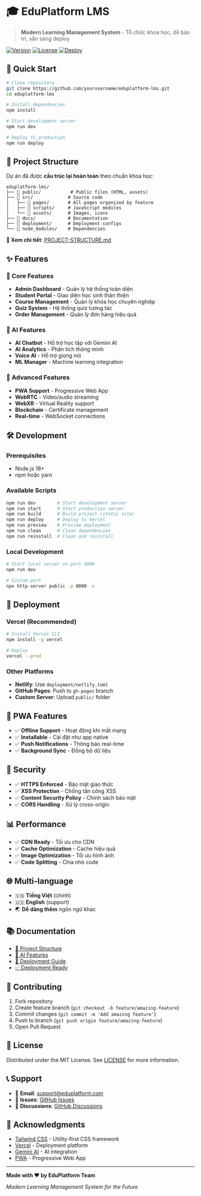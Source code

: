 # 🎓 EduPlatform LMS

> **Modern Learning Management System** - Tổ chức khoa học, dễ bảo trì, sẵn sàng deploy

[![Version](https://img.shields.io/badge/version-2.0.0-blue.svg)](https://github.com/yourusername/eduplatform-lms)
[![License](https://img.shields.io/badge/license-MIT-green.svg)](LICENSE)
[![Deploy](https://img.shields.io/badge/deploy-Vercel-black.svg)](https://vercel.com)

## 🚀 Quick Start

```bash
# Clone repository
git clone https://github.com/yourusername/eduplatform-lms.git
cd eduplatform-lms

# Install dependencies
npm install

# Start development server
npm run dev

# Deploy to production
npm run deploy
```

## 📁 Project Structure

Dự án đã được **cấu trúc lại hoàn toàn** theo chuẩn khoa học:

```
eduplatform-lms/
├── 📁 public/           # Public files (HTML, assets)
├── 📁 src/             # Source code
│   ├── 📁 pages/       # All pages organized by feature
│   ├── 📁 scripts/     # JavaScript modules
│   └── 📁 assets/      # Images, icons
├── 📁 docs/            # Documentation
├── 📁 deployment/      # Deployment configs
└── 📁 node_modules/    # Dependencies
```

**📖 Xem chi tiết**: [PROJECT-STRUCTURE.md](docs/PROJECT-STRUCTURE.md)

## ✨ Features

### 🎯 Core Features
- **Admin Dashboard** - Quản lý hệ thống toàn diện
- **Student Portal** - Giao diện học sinh thân thiện
- **Course Management** - Quản lý khóa học chuyên nghiệp
- **Quiz System** - Hệ thống quiz tương tác
- **Order Management** - Quản lý đơn hàng hiệu quả

### 🤖 AI Features
- **AI Chatbot** - Hỗ trợ học tập với Gemini AI
- **AI Analytics** - Phân tích thông minh
- **Voice AI** - Hỗ trợ giọng nói
- **ML Manager** - Machine learning integration

### 🚀 Advanced Features
- **PWA Support** - Progressive Web App
- **WebRTC** - Video/audio streaming
- **WebXR** - Virtual Reality support
- **Blockchain** - Certificate management
- **Real-time** - WebSocket connections

## 🛠️ Development

### Prerequisites
- Node.js 18+
- npm hoặc yarn

### Available Scripts
```bash
npm run dev        # Start development server
npm run start      # Start production server
npm run build      # Build project (static site)
npm run deploy     # Deploy to Vercel
npm run preview    # Preview deployment
npm run clean      # Clean dependencies
npm run reinstall  # Clean and reinstall
```

### Local Development
```bash
# Start local server on port 3000
npm run dev

# Custom port
npx http-server public -p 8080 -o
```

## 🚀 Deployment

### Vercel (Recommended)
```bash
# Install Vercel CLI
npm install -g vercel

# Deploy
vercel --prod
```

### Other Platforms
- **Netlify**: Use `deployment/netlify.toml`
- **GitHub Pages**: Push to `gh-pages` branch
- **Custom Server**: Upload `public/` folder

## 📱 PWA Features

- ✅ **Offline Support** - Hoạt động khi mất mạng
- ✅ **Installable** - Cài đặt như app native
- ✅ **Push Notifications** - Thông báo real-time
- ✅ **Background Sync** - Đồng bộ dữ liệu

## 🔐 Security

- ✅ **HTTPS Enforced** - Bảo mật giao thức
- ✅ **XSS Protection** - Chống tấn công XSS
- ✅ **Content Security Policy** - Chính sách bảo mật
- ✅ **CORS Handling** - Xử lý cross-origin

## 📊 Performance

- ✅ **CDN Ready** - Tối ưu cho CDN
- ✅ **Cache Optimization** - Cache hiệu quả
- ✅ **Image Optimization** - Tối ưu hình ảnh
- ✅ **Code Splitting** - Chia nhỏ code

## 🌐 Multi-language

- 🇻🇳 **Tiếng Việt** (chính)
- 🇺🇸 **English** (support)
- 🌏 **Dễ dàng thêm** ngôn ngữ khác

## 📚 Documentation

- [📖 Project Structure](docs/PROJECT-STRUCTURE.md)
- [🤖 AI Features](docs/AI-FEATURES.md)
- [🚀 Deployment Guide](docs/deploy-guide.md)
- [✅ Deployment Ready](docs/DEPLOYMENT-READY.md)

## 🤝 Contributing

1. Fork repository
2. Create feature branch (`git checkout -b feature/amazing-feature`)
3. Commit changes (`git commit -m 'Add amazing feature'`)
4. Push to branch (`git push origin feature/amazing-feature`)
5. Open Pull Request

## 📄 License

Distributed under the MIT License. See [LICENSE](LICENSE) for more information.

## 📞 Support

- 📧 **Email**: support@eduplatform.com
- 🐛 **Issues**: [GitHub Issues](https://github.com/yourusername/eduplatform-lms/issues)
- 💬 **Discussions**: [GitHub Discussions](https://github.com/yourusername/eduplatform-lms/discussions)

## 🎉 Acknowledgments

- [Tailwind CSS](https://tailwindcss.com) - Utility-first CSS framework
- [Vercel](https://vercel.com) - Deployment platform
- [Gemini AI](https://ai.google.dev) - AI integration
- [PWA](https://web.dev/progressive-web-apps) - Progressive Web App

---

**Made with ❤️ by EduPlatform Team**

*Modern Learning Management System for the Future*
